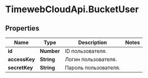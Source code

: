 # TimewebCloudApi.BucketUser

## Properties

Name | Type | Description | Notes
------------ | ------------- | ------------- | -------------
**id** | **Number** | ID пользователя. | 
**accessKey** | **String** | Логин пользователя. | 
**secretKey** | **String** | Пароль пользователя. | 


